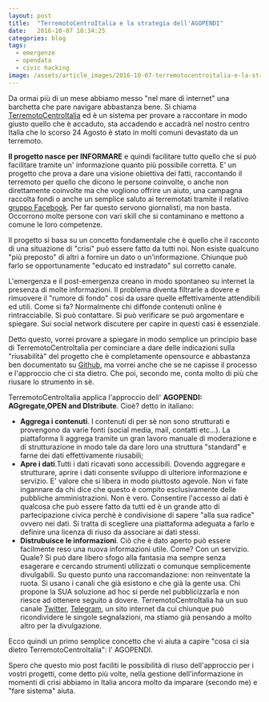 ```yaml
---
layout: post
title:  "TerremotoCentroItalia e la strategia dell'AGOPENDI"
date:   2016-10-07 10:34:25
categories: blog
tags:
  - emergenze
  - opendata
  - civic hacking
image: /assets/article_images/2016-10-07-terremotocentroitalia-e-la-strategia-di-AGOPENDI/1.jpg
---
```


Da ormai più di un mese abbiamo messo "nel mare di internet" una barchetta che pare navigare abbastanza bene. Si chiama [TerremotoCentroItalia](http://www.terremtoocentroitalia.info) ed è un sistema per provare a raccontare in modo giusto quello che è accaduto, sta accadendo e accadrà nel nostro centro Italia che lo scorso 24 Agosto è stato in molti comuni devastato da un terremoto.

**Il progetto nasce per INFORMARE** e quindi facilitare tutto quello che si può facilitare tramite un' informazione quanto più possibile corretta. E' un progetto che prova a dare una visione obiettiva dei fatti, raccontando il terremoto per quello che dicono le persone coinvolte, o anche non direttamente coinvolte ma che vogliono offrire un aiuto, una campagna raccolta fondi o anche un semplice saluto ai terremotati tramite il relativo [gruppo Facebook](https://www.facebook.com/groups/1758670357733881/). Per far questo servono giornalisti, ma non basta. Occorrono molte persone con vari skill che si contaminano e mettono a comune le loro competenze.

Il progetto si basa su un concetto fondamentale che è quello che il racconto di una situazione di "crisi" può essere fatto da tutti noi. Non esiste qualcuno "più preposto" di altri a fornire un dato o un'informazione. Chiunque può farlo se opportunamente "educato ed instradato" sul corretto canale.

L'emergenza e il post-emergenza creano in modo spontaneo su internet la presenza di molte informazioni. Il problema diventa filtrarle a dovere e rimuovere il "rumore di fondo" cosi da usare quelle effettivamente attendibili ed utili. Come si fa? Normalmente chi diffonde contenuti online è rintracciabile. Si può contattare. Si può verificare se può argomentare e spiegare. Sui social network discutere per capire in questi casi è essenziale.

Detto questo, vorrei provare a spiegare in modo semplice un principio base di TerremotoCentroItalia per cominciare a dare delle indicazioni sulla "riusabilità" del progetto che è completamente opensource e abbastanza ben documentato su [Github](https://github.com/emergenzeHack/terremotocentro), ma vorrei anche che se ne capisse il processo e l'approccio che ci sta dietro. Che poi, secondo me, conta molto di più che riusare lo strumento in sè.

TerremotoCentroItalia applica l'approccio dell' **AGOPENDI: AGgregate,OPEN and DIstribute**. Cioè? detto in italiano:

  - **Aggrega i contenuti**. I contenuti di per sè non sono strutturati e provengono da varie fonti (social media, mail, contatti etc...). La piattaforma li aggrega tramite un gran lavoro manuale di moderazione e di strutturazione in modo tale da dare loro una struttura "standard" e farne dei dati effettivamente riusabili;
  - **Apre i dati**.Tutti i dati ricavati sono accessibili. Dovendo aggregare e strutturare, aprire i dati consente sviluppo di ulteriore informazione e servizio. E' valore che si libera in modo piuttosto agevole. Non vi fate ingannare da chi dice che questo è compito esclusivamente delle pubbliche amministrazioni. Non è vero. Consentire l'accesso ai dati è qualcosa che può essere fatto da tutti ed è un grande atto di partecipazione civica perchè è condivisione di sapere "alla sua radice" ovvero nei dati. Si tratta di scegliere una piattaforma adeguata a farlo e definire una licenza di riuso da associare ai dati stessi.
  - **Distrubuisce le informazioni**. Ciò che è dato aperto può essere facilmente reso una nuova informazioni utile. Come? Con un servizio. Quale? Si può dare libero sfogo alla fantasia ma sempre senza esagerare e cercando strumenti utilizzati o comunque semplicemente divulgabili. Su questo punto una raccomandazione: non reinventate la ruota. Si usano i canali che già esistono e che già la gente usa. Chi propone la SUA soluzione ad hoc si perde nel pubblicizzarla e non riesce ad ottenere seguito a dovere. TerremotoCentroItalia ha un suo canale [Twitter](https://twitter.com/terremotocentro), [Telegram](https://telegram.me/terremotocentroitalia), un sito internet da cui chiunque può ricondividere le singole segnalazioni, ma stiamo già pensando a molto altro per la divulgazione.

  Ecco quindi un primo semplice concetto che vi aiuta a capire "cosa ci sia dietro TerremotoCentroItalia": l' AGOPENDI.

  Spero che questo mio post faciliti le possibilità di riuso dell'approccio per i vostri progetti, come detto più volte, nella gestione dell'informazione in momenti di crisi abbiamo in Italia ancora molto da imparare (secondo me) e "fare sistema" aiuta.
